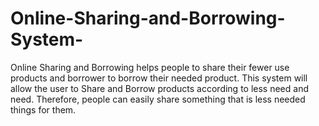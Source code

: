 # Online-Sharing-and-Borrowing-System-
Online Sharing and Borrowing helps people to share their fewer use products and borrower to borrow their needed product. This system will allow the user to Share and Borrow products according to less need and need. Therefore, people can easily share something that is less needed things for them.
